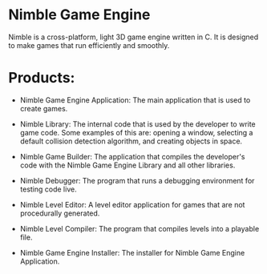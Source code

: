 # Nimble Game Engine

Nimble is a cross-platform, light 3D game engine written in C. It is designed to make games that run efficiently and smoothly.

# Products:

* Nimble Game Engine Application:
    The main application that is used to create games.

* Nimble Library:
    The internal code that is used by the developer to write game code. Some examples of this are: opening a window, selecting a default collision detection algorithm, and creating objects in space.

* Nimble Game Builder:
    The application that compiles the developer's code with the Nimble Game Engine Library and all other libraries.

* Nimble Debugger:
    The program that runs a debugging environment for testing code live.

* Nimble Level Editor:
    A level editor application for games that are not procedurally generated.

* Nimble Level Compiler:
    The program that compiles levels into a playable file.

* Nimble Game Engine Installer:
    The installer for Nimble Game Engine Application.
